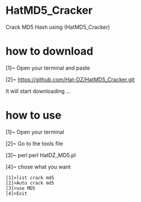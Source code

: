 # HatMD5_Cracker
Crack MD5 Hash using (HatMD5_Cracker)

# how to download
[1]~ Open your terminal and paste

[2]~ https://github.com/Hat-DZ/HatMD5_Cracker.git

It will start downloading ...

# how to use 
[1]~ Open your terminal

[2]~ Go to the tools file

[3]~ perl perl HatDZ_MD5.pl

[4]~ chose what you want

    [1]>list crack md5
    [2]>Auto crack md5
    [3]>use MD5
    [4]>Exit

